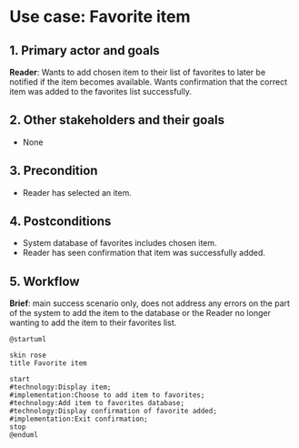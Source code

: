 # Use case: Favorite item

## 1. Primary actor and goals
__Reader__: Wants to add chosen item to their list of favorites to later be notified
if the item becomes available. Wants confirmation that the correct item was added to
the favorites list successfully.

## 2. Other stakeholders and their goals
* None

## 3. Precondition
* Reader has selected an item.

## 4. Postconditions
* System database of favorites includes chosen item.
* Reader has seen confirmation that item was successfully added.

## 5. Workflow
__Brief__: main success scenario only, does not address any errors on the part of
the system to add the item to the database or the Reader no longer wanting to add
the item to their favorites list.
```plantuml
@startuml

skin rose
title Favorite item

start
#technology:Display item;
#implementation:Choose to add item to favorites;
#technology:Add item to favorites database;
#technology:Display confirmation of favorite added;
#implementation:Exit confirmation;
stop
@enduml
```